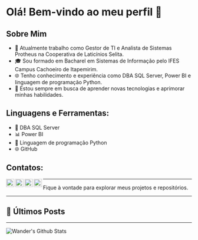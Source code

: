 # Olá! Bem-vindo ao meu perfil 👋

## Sobre Mim
- 🔭 Atualmente trabalho como Gestor de TI e Analista de Sistemas Protheus na Cooperativa de Laticínios Selita.
- 🎓 Sou formado em Bacharel em Sistemas de Informação pelo IFES Campus Cachoeiro de Itapemirim.
- 🌐 Tenho conhecimento e experiência como DBA SQL Server, Power BI e linguagem de programação Python.
- 🚀 Estou sempre em busca de aprender novas tecnologias e aprimorar minhas habilidades.

## Linguagens e Ferramentas:
- 💾 DBA SQL Server
- 📊 Power BI
- 🐍 Linguagem de programação Python
- 🌐 GitHub

## Contatos:
[<img align="left" alt="wvdomingos | Home" width="22px" src="https://img.icons8.com/ios/250/FFFFFF/home.png" />](https://linktr.ee/wvdomingos)
[<img align="left" alt="wvdomingos | Linkedin" width="22px" src="https://img.icons8.com/ios/250/FFFFFF/linkedin.png" />](https://www.linkedin.com/in/wandervilhalvadomingos/)
[<img align="left" alt="wvdomingos | Instagram" width="22px" src="https://img.icons8.com/ios/250/FFFFFF/instagram-new.png" />](https://www.instagram.com/vilhalvadomingos/)
[<img align="left" alt="wvdomingos | Youtube" width="22px" src="https://img.icons8.com/ios/250/FFFFFF/youtube-play.png" />](https://www.youtube.com/channel/UCv3-FH7FLH0NrMH872H3lSQ)

---
Fique à vontade para explorar meus projetos e repositórios. 

---
## 📕 Últimos Posts 

<!-- BLOG-POST-LIST:START -->

<!-- BLOG-POST-LIST:END -->

---
<img align="left" alt="Wander's Github Stats" src="https://github-readme-stats.vercel.app/api?username=wvdomingos&show_icons=true&hide_border=true" />
